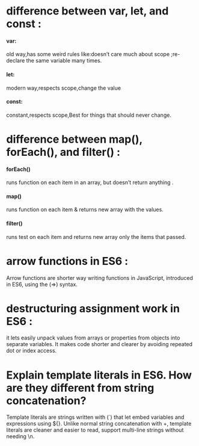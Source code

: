 # difference between var, let, and const  :
#### var: 
old way,has some weird rules like:doesn’t care much about scope ;re-declare the same variable many times.

#### let: 
modern way,respects scope,change the value

#### const: 
constant,respects scope,Best for things that should never change.
 



#  difference between map(), forEach(), and filter()  :
#### forEach()
runs function on each item in an array, but doesn’t return anything .

#### map()
runs function on each item & returns new array with the values.

#### filter() 
runs test on each item and returns new array only the items that passed.




# arrow functions in ES6   :
Arrow functions are shorter way writing functions in JavaScript, introduced in ES6, using the (=>) syntax.




# destructuring assignment work in ES6 :
it lets easily unpack values from arrays or properties from objects into separate variables. It makes code shorter and clearer by avoiding repeated dot or index access.




# Explain template literals in ES6. How are they different from string concatenation?
Template literals are strings written with (`) that let embed variables and expressions using ${}. Unlike normal string concatenation with +, template literals are cleaner and easier to read, support multi-line strings without needing \n.
